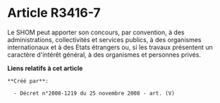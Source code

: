 # Article R3416-7

Le SHOM peut apporter son concours, par convention, à des administrations, collectivités et services publics, à des
organismes internationaux et à des Etats étrangers ou, si les travaux présentent un caractère d'intérêt général, à des
organismes et personnes privés.

**Liens relatifs à cet article**

	**Créé par**:

	  - Décret n°2008-1219 du 25 novembre 2008 - art. (V)

